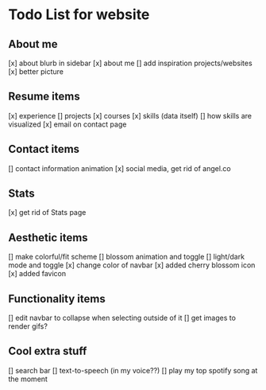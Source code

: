 # Todo List for website

## About me

[x] about blurb in sidebar
[x] about me
[] add inspiration projects/websites
[x] better picture

## Resume items

[x] experience
[] projects
[x] courses
[x] skills (data itself)
[] how skills are visualized
[x] email on contact page

## Contact items

[] contact information animation
[x] social media, get rid of angel.co

## Stats

[x] get rid of Stats page

## Aesthetic items

[] make colorful/fit scheme
[] blossom animation and toggle
[] light/dark mode and toggle
[x] change color of navbar
[x] added cherry blossom icon
[x] added favicon

## Functionality items

[] edit navbar to collapse when selecting outside of it
[] get images to render gifs?

## Cool extra stuff

[] search bar
[] text-to-speech (in my voice??)
[] play my top spotify song at the moment

